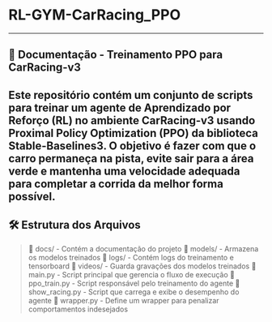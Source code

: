 # RL-GYM-CarRacing_PPO
---
## 📌 Documentação - Treinamento PPO para CarRacing-v3
Este repositório contém um conjunto de scripts para treinar um agente de Aprendizado por Reforço (RL) no ambiente CarRacing-v3 usando Proximal Policy Optimization (PPO) da biblioteca Stable-Baselines3.
O objetivo é fazer com que o carro permaneça na pista, evite sair para a área verde e mantenha uma velocidade adequada para completar a corrida da melhor forma possível.
---
## 🛠️ Estrutura dos Arquivos
> 📂 docs/ - Contém a documentação do projeto
> 📂 models/ - Armazena os modelos treinados
📂 logs/ - Contém logs do treinamento e tensorboard
📂 videos/ - Guarda gravações dos modelos treinados
📜 main.py - Script principal que gerencia o fluxo de execução
📜 ppo_train.py - Script responsável pelo treinamento do agente
📜 show_racing.py - Script que carrega e exibe o desempenho do agente
📜 wrapper.py - Define um wrapper para penalizar comportamentos indesejados
